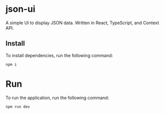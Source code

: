 # json-ui

A simple UI to display JSON data.
Written in React, TypeScript, and Context API.

## Install

To install dependencies, run the following command:

```
npm i
```

# Run

To run the application, run the following command:

```
npm run dev
```
